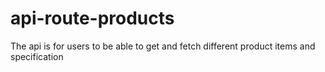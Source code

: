 # api-route-products
The api is for users to be able to get and fetch different product items and specification
